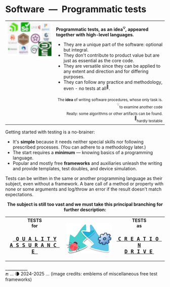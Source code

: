 # Software &nbsp;&mdash;&nbsp; Programmatic tests

<table><tr valign="top"><td><picture><img alt="&nbsp;Plenty of test frameworks" src="../../_rsc/_img/illus/tests/test_fw-emblems(blur).jpg" /></picture>
</td><td>
<p><b>Programmatic tests, as an idea<sup>💡</sup>, appeared together with high-level languages.</b></p>
<ul>
  <li>They are a unique part of the software: optional but integral.</li>
  <li>They don't contribute to product value but are just as essential as the core code.</li>
  <li>They are versatile since they can be applied to any extent and direction and for differing purposes.</li>
  <li>They can follow any practice and methodology, even - no tests at all<sup>💫</sup>.</li>
</ul>
<div dir="rtl"><sub>.The <b>idea</b> of writing software procedures, whose only task is to examine another code</sub><sup>💡</sup></div>
<div dir="rtl"><sub>.Really: some algorithms or other artifacts can be found hardly testable</sub><sup>💫</sup></div>
</td></tr></table>

Getting started with testing is a no-brainer:

+ It's **simple** because it needs neither special skills nor following prescribed processes. (You can adhere to a methodology later.)
+ The start requires a **minimum** &mdash; knowing basics of a programming language.
+ Popular and mostly free **frameworks** and auxiliaries unleash the writing and provide templates, test doubles, and device simulation.

Tests can be written in the same or another programming language as their subject, even without a framework. 
A bare call of a method or property with none or some arguments and log/throw an error if the result doesn't match expectations.

<p align="center"><b>The subject is still too vast and we must take this principal branching for further description:</b></p>
<table align="center"><tr><td>
  <div align="center"><b>TESTS<br>for</b>
    <h3><a href="asQA/"><samp><ins>&nbsp;Q&thinsp;U&thinsp;A&thinsp;L&thinsp;I&thinsp;T&thinsp;Y<br />
    A&thinsp;S&thinsp;S&thinsp;U&thinsp;R&thinsp;A&thinsp;N&thinsp;C&thinsp;E&nbsp;</ins></samp></a></h3></div>
</td><td><picture><img alt="&nbsp;arrows down left and right" src="../../_rsc/_img/signs/arrows/arrows-overlay_bifurc-down-deco.png"/></picture></td><td>
  <div align="center"><b>TESTS<br />as</b><h3><a href="asDrive/"><b><ins>&nbsp;<samp>C&thinsp;R&thinsp;E&thinsp;A&thinsp;T&thinsp;I&thinsp;O&thinsp;N<br />
    D&thinsp;R&thinsp;I&thinsp;V&thinsp;E</samp>&nbsp;</ins></b></a></h3></div>
</td></tr></table>

\___________\
:end: ... 🌘 2024-2025 ... (image credits: emblems of miscellaneous free test frameworks)
